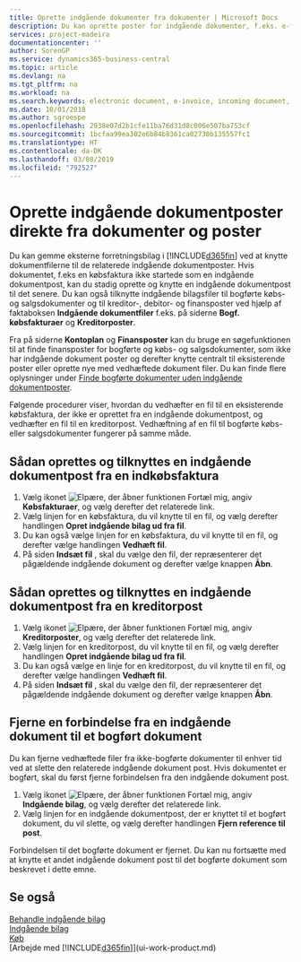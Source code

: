 ```yaml
---
title: Oprette indgående dokumenter fra dokumenter | Microsoft Docs
description: Du kan oprette poster for indgående dokumenter, f.eks. e-fakturaer, og administrere OCR-opgaver eCommerce og dokumentudveksling.
services: project-madeira
documentationcenter: ''
author: SorenGP
ms.service: dynamics365-business-central
ms.topic: article
ms.devlang: na
ms.tgt_pltfrm: na
ms.workload: na
ms.search.keywords: electronic document, e-invoice, incoming document, OCR, ecommerce, document exchange, import invoice
ms.date: 10/01/2018
ms.author: sgroespe
ms.openlocfilehash: 2938e07d2b1cfe11ba76d31d8c006e507ba753cf
ms.sourcegitcommit: 1bcfaa99ea302e6b84b8361ca02730b135557fc1
ms.translationtype: HT
ms.contentlocale: da-DK
ms.lasthandoff: 03/08/2019
ms.locfileid: "792527"
---
```

# <a name="create-incoming-document-records-directly-from-documents-and-entries"></a>Oprette indgående dokumentposter direkte fra dokumenter og poster
Du kan gemme eksterne forretningsbilag i [!INCLUDE[d365fin](includes/d365fin_md.md)] ved at knytte dokumentfilerne til de relaterede indgående dokumentposter. Hvis dokumentet, f.eks en købsfaktura ikke startede som en indgående dokumentpost, kan du stadig oprette og knytte en indgående dokumentpost til det senere. Du kan også tilknytte indgående bilagsfiler til bogførte købs- og salgsdokumenter og til kreditor-, debitor- og finansposter ved hjælp af faktaboksen **Indgående dokumentfiler** f.eks. på siderne **Bogf. købsfakturaer** og **Kreditorposter**.

Fra på siderne **Kontoplan** og **Finansposter** kan du bruge en søgefunktionen til at finde finansposter for bogførte og købs- og salgsdokumenter, som ikke har indgående dokument poster og derefter knytte centralt til eksisterende poster eller oprette nye med vedhæftede dokument filer. Du kan finde flere oplysninger under [Finde bogførte dokumenter uden indgående dokumentposter](across-how-find-posted-documents-without-income-document-records.md).

Følgende procedurer viser, hvordan du vedhæfter en fil til en eksisterende købsfaktura, der ikke er oprettet fra en indgående dokumentpost, og vedhæfter en fil til en kreditorpost. Vedhæftning af en fil til bogførte købs- eller salgsdokumenter fungerer på samme måde.

## <a name="to-create-and-connect-an-incoming-document-record-from-a-purchase-invoice"></a>Sådan oprettes og tilknyttes en indgående dokumentpost fra en indkøbsfaktura
1. Vælg ikonet ![Elpære, der åbner funktionen Fortæl mig](media/ui-search/search_small.png "Fortæl mig, hvad du vil foretage dig"), angiv **Købsfakturaer**, og vælg derefter det relaterede link.
2. Vælg linjen for en købsfaktura, du vil knytte til en fil, og vælg derefter handlingen **Opret indgående bilag ud fra fil**.
3. Du kan også vælge linjen for en købsfaktura, du vil knytte til en fil, og derefter vælge handlingen **Vedhæft fil**.
4. På siden **Indsæt fil** , skal du vælge den fil, der repræsenterer det pågældende indgående dokument og derefter vælge knappen **Åbn**.

## <a name="to-create-and-connect-an-incoming-document-record-from-a-vendor-ledger-entry"></a>Sådan oprettes og tilknyttes en indgående dokumentpost fra en kreditorpost
1. Vælg ikonet ![Elpære, der åbner funktionen Fortæl mig](media/ui-search/search_small.png "Fortæl mig, hvad du vil foretage dig"), angiv **Kreditorposter**, og vælg derefter det relaterede link.
2. Vælg linjen for en kreditorpost, du vil knytte til en fil, og vælg derefter handlingen **Opret indgående bilag ud fra fil**.
3. Du kan også vælge en linje for en kreditorpost, du vil knytte til en fil, og derefter vælge handlingen **Vedhæft fil**.
4. På siden **Indsæt fil** , skal du vælge den fil, der repræsenterer det pågældende indgående dokument og derefter vælge knappen **Åbn**.

## <a name="to-remove-a-connection-from-an-incoming-document-record-to-a-posted-document"></a>Fjerne en forbindelse fra en indgående dokument til et bogført dokument
Du kan fjerne vedhæftede filer fra ikke-bogførte dokumenter til enhver tid ved at slette den relaterede indgående dokument post. Hvis dokumentet er bogført, skal du først fjerne forbindelsen fra den indgående dokument post.

1. Vælg ikonet ![Elpære, der åbner funktionen Fortæl mig](media/ui-search/search_small.png "Fortæl mig, hvad du vil foretage dig"), angiv **Indgående bilag**, og vælg derefter det relaterede link.
2. Vælg linjen for en indgående dokumentpost, der er knyttet til et bogført dokument, du vil slette, og vælg derefter handlingen **Fjern reference til post**.

Forbindelsen til det bogførte dokument er fjernet. Du kan nu fortsætte med at knytte et andet indgående dokument post til det bogførte dokument som beskrevet i dette emne.

## <a name="see-also"></a>Se også
[Behandle indgående bilag](across-process-income-documents.md)  
[Indgående bilag](across-income-documents.md)  
[Køb](purchasing-manage-purchasing.md)  
[Arbejde med [!INCLUDE[d365fin](includes/d365fin_md.md)]](ui-work-product.md)
